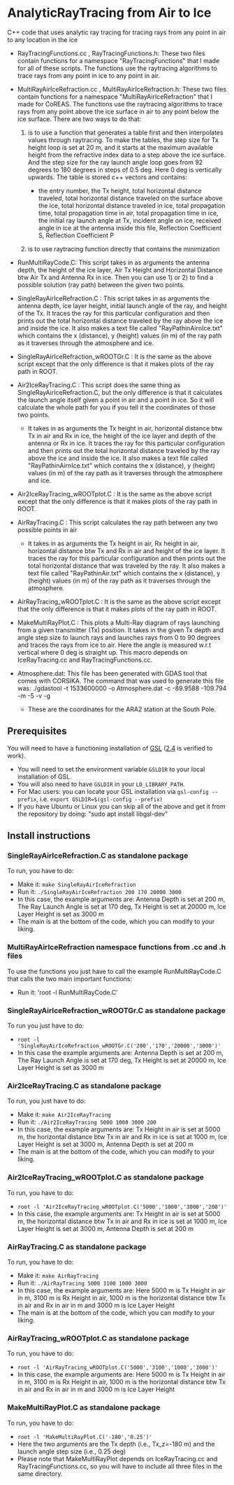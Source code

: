 # AnalyticRayTracing from Air to Ice
C++ code that uses analytic ray tracing for tracing rays from any point in air to any location in the ice

- RayTracingFunctions.cc , RayTracingFunctions.h: These two files contain functions for a namespace "RayTracingFunctions" that I made for all of these scripts. The functions use the raytracing algorithms to trace rays from any point in ice to any point in air.

- MultiRayAirIceRefraction.cc , MultiRayAirIceRefraction.h: These two files contain functions for a namespace "MultiRayAirIceRefraction" that I made for CoREAS. The functions use the raytracing algorithms to trace rays from any point above the ice surface in air to any point below the ice surface. There are two ways to do that:
  1) is to use a function that generates a table first and then interpolates values through raytracing. To make the tables, the step size for Tx height loop is set at 20 m, and it starts at the maximum available height from the refractive index data to a step above the ice surface. And the step size for the ray launch angle loop goes from 92 degrees to 180 degrees in steps of 0.5 deg. Here 0 deg is vertically upwards. The table is stored c++ vectors and contains:
     - the entry number, the Tx height, total horizontal distance traveled, total horizontal distance traveled on the surface above the ice, total horizontal distance traveled in ice, total propagation time, total propagation time in air, total propagation time in ice, the initial ray launch angle at Tx, incident angle on ice, received angle in ice at the antenna inside this file, Reflection Coefficient S, Reflection Coefficient P

  2) is to use raytracing function directly that contains the minimization

- RunMultiRayCode.C: This script takes in as arguments the antenna depth, the height of the ice layer, Air Tx Height and Horizontal Distance btw Air Tx and Antenna Rx in ice. Then you can use 1) or 2) to find a possible solution (ray path) between the given two points.

- SingleRayAirIceRefraction.C : This script takes in as arguments the antenna depth, ice layer height, initial launch angle of the ray, and height of the Tx. It traces the ray for this particular configuration and then prints out the total horizontal distance traveled by the ray above the ice and inside the ice. It also makes a text file called "RayPathinAirnIce.txt" which contains the x (distance), y (height) values (in m) of the ray path as it traverses through the atmosphere and ice.

- SingleRayAirIceRefraction_wROOTGr.C : It is the same as the above script except that the only difference is that it makes plots of the ray path in ROOT.

- Air2IceRayTracing.C : This script does the same thing as SingleRayAirIceRefraction.C, but the only difference is that it calculates the launch angle itself given a point in air and a point in ice. So it will calculate the whole path for you if you tell it the coordinates of those two points.

  - It takes in as arguments the Tx height in air, horizontal distance btw Tx in air and Rx in ice, the height of the ice layer and depth of the antenna or Rx in ice. It traces the ray for this particular configuration and then prints out the total horizontal distance traveled by the ray above the ice and inside the ice. It also makes a text file called "RayPathinAirnIce.txt" which contains the x (distance), y (height) values (in m) of the ray path as it traverses through the atmosphere and ice.

- Air2IceRayTracing_wROOTplot.C : It is the same as the above script except that the only difference is that it makes plots of the ray path in ROOT.

- AirRayTracing.C : This script calculates the ray path between any two possible points in air

  - It takes in as arguments the Tx height in air, Rx height in air, horizontal distance btw Tx and Rx in air and height of the ice layer. It traces the ray for this particular configuration and then prints out the total horizontal distance that was traveled by the ray. It also makes a text file called "RayPathinAir.txt" which contains the x (distance), y (height) values (in m) of the ray path as it traverses through the atmosphere.

- AirRayTracing_wROOTplot.C : It is the same as the above script except that the only difference is that it makes plots of the ray path in ROOT.

- MakeMultiRayPlot.C : This plots a Multi-Ray diagram of rays launching from a given transmitter (Tx) position. It takes in the given Tx depth and angle step size to launch rays and launches rays from 0 to 90 degrees and traces the rays from ice to air. Here the angle is measured w.r.t vertical where 0 deg is straight up. This macro depends on IceRayTracing.cc and RayTracingFunctions.cc.

- Atmosphere.dat: This file has been generated with GDAS tool that comes with CORSIKA. The command that was used to generate this file was: ./gdastool -t 1533600000 -o Atmosphere.dat -c -89.9588 -109.794 -m -5 -v -g

  - These are the coordinates for the ARA2 station at the South Pole.

## Prerequisites
You will need to have a functioning installation of [GSL](https://www.gnu.org/software/gsl/) ([2.4](https://ftp.gnu.org/gnu/gsl/gsl-2.4.tar.gz) is verified to work).
- You will need to set the environment variable `GSLDIR` to your local installation of GSL.
- You will also need to have `GSLDIR` in your `LD_LIBRARY_PATH`.
- For Mac users: you can locate your GSL installation via `gsl-config --prefix`, i.e. `export GSLDIR=$(gsl-config --prefix)`
- If you have Ubuntu or Linux you can skip all of the above and get it from the repository by doing: "sudo apt install libgsl-dev"

## Install instructions

### SingleRayAirIceRefraction.C as standalone package
To run, you have to do:
- Make it: `make SingleRayAirIceRefraction`
- Run it: `./SingleRayAirIceRefraction 200 170 20000 3000`
- In this case, the example arguments are: Antenna Depth is set at 200 m, The Ray Launch Angle is set at 170 deg, Tx Height is set at 20000 m, Ice Layer Height is set as 3000 m
- The main is at the bottom of the code, which you can modify to your liking.

### MultiRayAirIceRefraction namespace functions from .cc and .h files
To use the functions you just have to call the example RunMultiRayCode.C that calls the two main important functions:
- Run it: 'root -l RunMultiRayCode.C'

### SingleRayAirIceRefraction_wROOTGr.C as standalone package
To run you just have to do:
- `root -l 'SingleRayAirIceRefraction_wROOTGr.C('200','170','20000','3000')'`
- In this case the example arguments are: Antenna Depth is set at 200 m, The Ray Launch Angle is set at 170 deg, Tx Height is set at 20000 m, Ice Layer Height is set as 3000 m

### Air2IceRayTracing.C as standalone package
To run, you just have to do:
- Make it: `make Air2IceRayTracing`
- Run it: `./Air2IceRayTracing 5000 1000 3000 200`
- In this case, the example arguments are: Tx Height in air is set at 5000 m, the horizontal distance btw Tx in air and Rx in ice is set at 1000 m, Ice Layer Height is set at 3000 m, Antenna Depth is set at 200 m
- The main is at the bottom of the code, which you can modify to your liking.

### Air2IceRayTracing_wROOTplot.C as standalone package
To run, you have to do:
- `root -l 'Air2IceRayTracing_wROOTplot.C('5000','1000','3000','200')'`
- In this case, the example arguments are: Tx Height in air is set at 5000 m, the horizontal distance btw Tx in air and Rx in ice is set at 1000 m, Ice Layer Height is set at 3000 m, Antenna Depth is set at 200 m

### AirRayTracing.C as standalone package
To run, you have to do:
- Make it: `make AirRayTracing`
- Run it: `./AirRayTracing 5000 3100 1000 3000`
- In this case, the example arguments are: Here 5000 m is Tx Height in air in m, 3100 m is Rx Height in air, 1000 m is the horizontal distance btw Tx in air and Rx in air in m and 3000 m is Ice Layer Height
- The main is at the bottom of the code, which you can modify to your liking.

### AirRayTracing_wROOTplot.C as standalone package
To run, you have to do:
- `root -l 'AirRayTracing_wROOTplot.C('5000','3100','1000','3000')'`
- In this case, the example arguments are: Here 5000 m is Tx Height in air in m, 3100 m is Rx Height in air, 1000 m is the horizontal distance btw Tx in air and Rx in air in m and 3000 m is Ice Layer Height

### MakeMultiRayPlot.C as standalone package
To run, you have to do:
- `root -l 'MakeMultiRayPlot.C('-180','0.25')'`
- Here the two arguments are the Tx depth (i.e., Tx_z=-180 m) and the launch angle step size (i.e., 0.25 deg)
- Please note that MakeMultiRayPlot depends on IceRayTracing.cc and RayTracingFunctions.cc, so you will have to include all three files in the same directory.